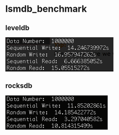 # lsmdb_benchmark

## leveldb

![image](https://github.com/BrianPHChen/lsmdb_benchmark/blob/master/leveldb.png)

## rocksdb

![image](https://github.com/BrianPHChen/lsmdb_benchmark/blob/master/rocksdb.png)
